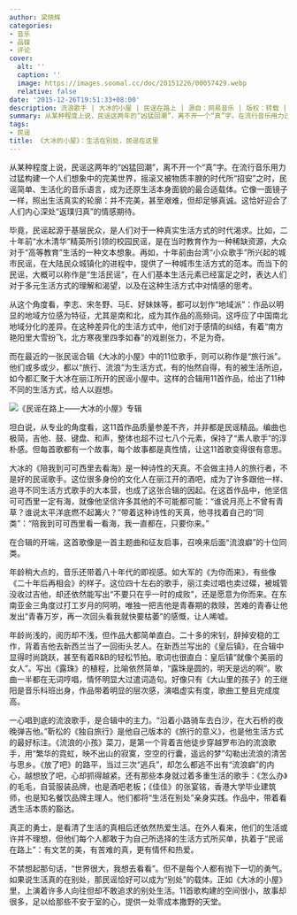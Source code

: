```yaml
---
author: 梁晓辉
categories:
- 音乐
- 品碟
- 评论
cover:
  alt: ''
  caption: ''
  image: https://images.soomal.cc/doc/20151226/00057429.webp
  relative: false
date: '2015-12-26T19:51:33+08:00'
description: 流浪歌手 | 大冰的小屋 | 民谣在路上 | 源自：网易音乐 | 版权：转载 |  平均/总评分：10.00/20
summary: 从某种程度上说，民谣这两年的“凶猛回潮”，离不开一个“真”字。在流行音乐用力过猛构建一个人们想象中的完美世界，摇滚又被物质丰腴的时代所“招安”之时，民谣简单、生活化的音乐语言，成为还原生活本身面貌的最合适载体。它像一面镜子一样，照出生活真实的轮廓……
tags:
- 民谣
title: 《大冰的小屋》：生活在别处，民谣在这里
---
```


从某种程度上说，民谣这两年的“凶猛回潮”，离不开一个“真”字。在流行音乐用力过猛构建一个人们想象中的完美世界，摇滚又被物质丰腴的时代所“招安”之时，民谣简单、生活化的音乐语言，成为还原生活本身面貌的最合适载体。它像一面镜子一样，照出生活真实的轮廓：并不完美，甚至艰难，但却足够真诚。这恰好迎合了人们内心深处“返璞归真”的情感期待。

毕竟，民谣起源于基层民众，是人们对于一种真实生活方式的时代渴求。比如，二十年前“水木清华”精英所引领的校园民谣，是在当时教育作为一种稀缺资源，大众对于“高等教育”生活的一种文本想象。再如，十年前由台湾“小众歌手”所兴起的城市民谣，在大陆民众城镇化的进程中，提供了一种城市生活方式的范本。而当下的民谣，大概可以称作是“生活民谣”，在人们基本生活元素已经富足之时，表达人们对于多元生活方式的理解和渴望，以及在这种生活方式中对情感的思考。

从这个角度看，李志、宋冬野、马E、好妹妹等，都可以划作“地域派”：作品以明显的地域方位感为特征，尤其是南和北，成为其作品的高频词。这呼应了中国南北地域分化的差异。在这种差异化的生活方式中，他们对于感情的纠结，有着“南方艳阳里大雪纷飞，北方寒夜里四季如春”的戏剧张力，不足为奇。

而在最近的一张民谣合辑《大冰的小屋》中的11位歌手，则可以称作是“旅行派”。他们或多或少，都以“旅行、流浪”为生活方式，有的怡然自得，有的被生活所迫，如今都汇聚于大冰在丽江所开的民谣小屋中。这样的合辑用11首作品，给出了11种不同的生活方式，给人以遐想。

![《民谣在路上――大冰的小屋》专辑](https://images.soomal.cc/doc/20151226/00057428.webp)





坦白说，从专业的角度看，这11首作品质量参差不齐，并非都是民谣精品。编曲也极简，吉他、鼓、键盘、和声，整体也超不过七八个元素，保持了“素人歌手”的淳朴感。但每首歌都有一个故事，每个故事都是真性情，让这11首歌变得很有意思。

大冰的《陪我到可可西里去看海》是一种诗性的天真。不会做主持人的旅行者，不是好的民谣歌手。这位很多身份的文化人在丽江开的酒吧，成为了许多跟他一样、追寻不同生活方式歌手的大本营，也成了这张合辑的因起。在这首作品中，他坚信可可西里一定有海，就像他坚信许多其他的不可能都可能：“谁说月亮上不曾有青草？谁说太平洋底燃不起篝火？”带着这种诗性的天真，他寻找着自己的“同类”：“陪我到可可西里看一看海，我一直都在，只要你来。”

在合辑的开端，这首歌像是一首主题曲和征友启事，召唤来后面“流浪癖”的十位同类。

年龄稍大点的，音乐还带着八十年代的即视感。如大军的《为你而来》，有些像《二十年后再相会》的样子。这位四十左右的歌手，丽江卖过唱也卖过碟，被城管没收过吉他，却还依然能写出“不要只在乎一时的成败”，还是愿意为你而来。在东南亚金三角度过打工岁月的阿明，唯独一把吉他是青春期的救赎，苦难的青春让他发出“青春万岁，再一次回头看我就快要枯萎”的感慨，让人唏嘘。

年龄尚浅的，阅历却不浅，但作品大都简单直白。二十多的宋钊，辞掉安稳的工作，背着吉他去新西兰当了一回街头艺人。在新西兰写出的《皇后镇》，在合辑中显得时尚跳跃，甚至有着R&B的轻松节拍。歌词也很直白：皇后镇“就像个美丽的女人”。写出《露珠》的植程，比喻依然简单，“露珠是圆的，明天是远的啊”。歌曲一半都在无词哼唱，情怀明显大过遣词造句。好像只有《大山里的孩子》的王继阳是音乐科班出身，作品带着明显的层次感，演唱虚实有度，歌曲工整且完成度高。

一心唱到底的流浪歌手，是合辑中的主力。“沿着小路骑车去白沙，在大石桥的夜晚弹吉他。”靳松的《独自旅行》是他自己版本的《旅行的意义》，也是他生活方式的最好标注。《流浪的小孩》菜刀，是第一个背着吉他徒步穿越罗布泊的流浪歌手，用“繁华的霓虹，映不出山的寂寞，空空的行囊，遥远的梦”勾勒出流浪的清苦与思乡。《放了吧》的路平，当过三次“逃兵”，却怎么都逃不出有“流浪癖”的内心，越想放了吧，心却抓得越紧。还有那些本身就过着多重生活的歌手：《怎么办》的毛毛，自营服装品牌，也是酒吧老板；《佳佳》的张宴铭，香港大学毕业建筑师，也是知名餐饮品牌主理人。他们都将“生活在别处”亲身实践。作品中，带着看透生活本质的豁达。

真正的勇士，是看清了生活的真相后还依然热爱生活。在外人看来，他们的生活或许并不理想，但他们每个人都敢于为自己所选择的生活方式所买单，执着于“民谣在路上”：有文艺的美，有苦难的真，更有情怀和热爱。

不禁想起那句话，“世界很大，我想去看看”。但不是每个人都有抛下一切的勇气。如果说生活真的在别处，那民谣恰好可以成为“别处”的载体。正如《大冰的小屋》里，上演着许多人向往但却不敢追求的别处生活。11首歌构建的空间很小，故事却很多，足以给那些不安于室的心，提供一处零成本撒野的天堂。